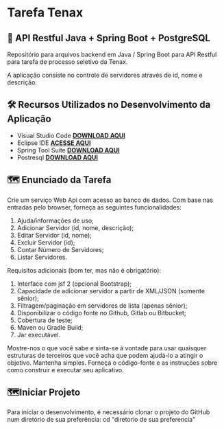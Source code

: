 # Tarefa Tenax

## 🚀 API Restful Java + Spring Boot + PostgreSQL

Repositório para arquivos backend em Java / Spring Boot para API Restful para tarefa de processo seletivo da Tenax.

A aplicação consiste no controle de servidores através de id, nome e descrição.


## 🛠️ Recursos Utilizados no Desenvolvimento da Aplicação

- Visual Studio Code **[DOWNLOAD AQUI](https://code.visualstudio.com/download)**
- Eclipse IDE **[ACESSE AQUI](https://www.eclipse.org/downloads/)**
- Spring Tool Suite **[DOWNLOAD AQUI](https://spring.io/tools)**
- Postresql **[DOWNLOAD AQUI](https://www.postgresql.org/download/windows/)**


## 🗺️ Enunciado da Tarefa

Crie um serviço Web Api com acesso ao banco de dados. Com base nas
entradas pelo browser, forneça as seguintes funcionalidades:

1) Ajuda/informações de uso;
2) Adicionar Servidor (id, nome, descrição);
3) Editar Servidor (id, nome);
4) Excluir Servidor (id);
5) Contar Número de Servidores;
6) Listar Servidores.

Requisitos adicionais (bom ter, mas não é obrigatório):

1) Interface com jsf 2 (opcional Bootstrap);
2) Capacidade de adicionar servidor a partir de XML/JSON (somente sênior);
2) Filtragem/paginação em servidores de lista (apenas sênior);
3) Disponibilizar o código fonte no Github, Gitlab ou Bitbucket;
4) Cobertura de teste;
5) Maven ou Gradle Build;
6) Jar executável.

Mostre-nos o que você sabe e sinta-se à vontade para usar quaisquer 
estruturas de terceiros que você acha que podem ajudá-lo a atingir o
objetivo. Mantenha simples. Forneça o código-fonte e as instruções
sobre como construir e executar seu aplicativo.


## 🗺️Iniciar Projeto
Para iniciar o desenvolvimento, é necessário clonar o projeto do GitHub num diretório de sua preferência:
cd "diretorio de sua preferencia"








